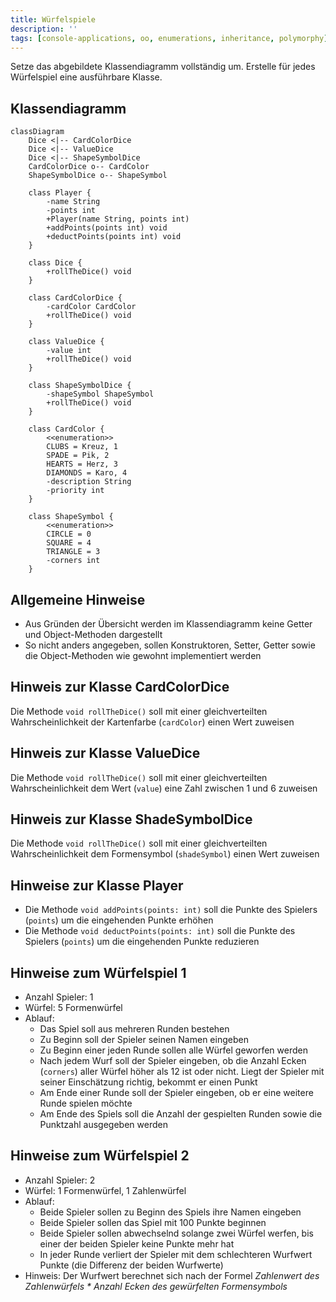 ```yaml
---
title: Würfelspiele
description: ''
tags: [console-applications, oo, enumerations, inheritance, polymorphy]
---
```


Setze das abgebildete Klassendiagramm vollständig um. Erstelle für jedes Würfelspiel eine ausführbare Klasse.

## Klassendiagramm

```mermaid
classDiagram
    Dice <|-- CardColorDice
    Dice <|-- ValueDice
    Dice <|-- ShapeSymbolDice
    CardColorDice o-- CardColor
    ShapeSymbolDice o-- ShapeSymbol

    class Player {
        -name String
        -points int
        +Player(name String, points int)
        +addPoints(points int) void
        +deductPoints(points int) void
    }

    class Dice {
        +rollTheDice() void
    }

    class CardColorDice {
        -cardColor CardColor
        +rollTheDice() void
    }

    class ValueDice {
        -value int
        +rollTheDice() void
    }

    class ShapeSymbolDice {
        -shapeSymbol ShapeSymbol
        +rollTheDice() void
    }

    class CardColor {
        <<enumeration>>
        CLUBS = Kreuz, 1
        SPADE = Pik, 2
        HEARTS = Herz, 3
        DIAMONDS = Karo, 4
        -description String
        -priority int
    }

    class ShapeSymbol {
        <<enumeration>>
        CIRCLE = 0
        SQUARE = 4
        TRIANGLE = 3
        -corners int
    }
```

## Allgemeine Hinweise

- Aus Gründen der Übersicht werden im Klassendiagramm keine Getter und Object-Methoden dargestellt
- So nicht anders angegeben, sollen Konstruktoren, Setter, Getter sowie die Object-Methoden wie gewohnt implementiert werden

## Hinweis zur Klasse CardColorDice

Die Methode `void rollTheDice()` soll mit einer gleichverteilten Wahrscheinlichkeit der Kartenfarbe (`cardColor`) einen Wert zuweisen

## Hinweis zur Klasse ValueDice

Die Methode `void rollTheDice()` soll mit einer gleichverteilten Wahrscheinlichkeit dem Wert (`value`) eine Zahl zwischen 1 und 6 zuweisen

## Hinweis zur Klasse ShadeSymbolDice

Die Methode `void rollTheDice()` soll mit einer gleichverteilten Wahrscheinlichkeit dem Formensymbol (`shadeSymbol`) einen Wert zuweisen

## Hinweise zur Klasse Player

- Die Methode `void addPoints(points: int)` soll die Punkte des Spielers (`points`) um die eingehenden Punkte erhöhen
- Die Methode `void deductPoints(points: int)` soll die Punkte des Spielers (`points`) um die eingehenden Punkte reduzieren

## Hinweise zum Würfelspiel 1

- Anzahl Spieler: 1
- Würfel: 5 Formenwürfel
- Ablauf:
  - Das Spiel soll aus mehreren Runden bestehen
  - Zu Beginn soll der Spieler seinen Namen eingeben
  - Zu Beginn einer jeden Runde sollen alle Würfel geworfen werden
  - Nach jedem Wurf soll der Spieler eingeben, ob die Anzahl Ecken (`corners`) aller Würfel höher als 12 ist oder nicht. Liegt der Spieler mit seiner Einschätzung richtig, bekommt er einen Punkt
  - Am Ende einer Runde soll der Spieler eingeben, ob er eine weitere Runde spielen möchte
  - Am Ende des Spiels soll die Anzahl der gespielten Runden sowie die Punktzahl ausgegeben werden

## Hinweise zum Würfelspiel 2

- Anzahl Spieler: 2
- Würfel: 1 Formenwürfel, 1 Zahlenwürfel
- Ablauf:
  - Beide Spieler sollen zu Beginn des Spiels ihre Namen eingeben
  - Beide Spieler sollen das Spiel mit 100 Punkte beginnen
  - Beide Spieler sollen abwechselnd solange zwei Würfel werfen, bis einer der beiden Spieler keine Punkte mehr hat
  - In jeder Runde verliert der Spieler mit dem schlechteren Wurfwert Punkte (die Differenz der beiden Wurfwerte)
- Hinweis: Der Wurfwert berechnet sich nach der Formel _Zahlenwert des Zahlenwürfels \* Anzahl Ecken des gewürfelten Formensymbols_

